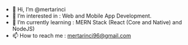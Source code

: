 - 👋 Hi, I’m @mertarinci
- 👀 I’m interested in : Web and Mobile App Development.
- 🌱 I’m currently learning : MERN Stack (React (Core and Native) and NodeJS)
- 📫 How to reach me : mertarinci96@gmail.com

